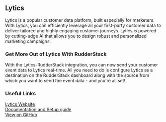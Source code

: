 ## Lytics

Lytics is a popular customer data platform, built especially for marketers. With Lytics, you can efficiently leverage all your first-party customer data to deliver tailored and highly engaging customer journeys. Lytics is powered by cutting-edge AI that allows you to design robust and personalized marketing campaigns.

### Get More Out of Lytics With RudderStack

With the Lytics-RudderStack integration, you can now send your customer event data to Lytics real-time. All you need to do is configure Lytics as a destination on the RudderStack dashboard along with the source from which you want to send the event data - and you're all set!

### Useful Links

[Lytics Website][]  
[Documentation and Setup guide][]  
[View on GitHub][]

[//]: # "These are reference links used in the body of this note and get stripped out when the markdown processor does its job. There is no need to format nicely because it shouldn't be seen. Thanks SO - http://stackoverflow.com/questions/4823468/store-comments-in-markdown-syntax"
[lytics website]: https://www.lytics.com/
[documentation and setup guide]: https://docs.rudderstack.com/destinations/lytics
[view on github]: https://github.com/rudderlabs

